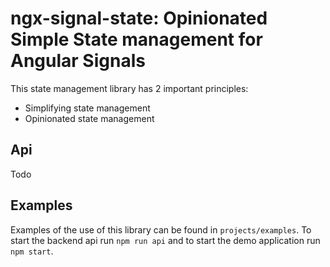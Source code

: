 # ngx-signal-state: Opinionated Simple State management for Angular Signals

This state management library has 2 important principles:
- Simplifying state management
- Opinionated state management

## Api

Todo

## Examples

Examples of the use of this library can be found in `projects/examples`.
To start the backend api run `npm run api` and to start the demo application run `npm start`.






